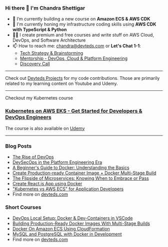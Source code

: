 ### Hi there 👋 I'm Chandra Shettigar

- 🔭 I’m currently building a new course on **Amazon ECS & AWS CDK**
- 🌱 I'm currently honing my infrastructure coding skills using **AWS CDK with TypeScript & Python**
- 👨‍💻 I create premium and free courses and write stuff on AWS Cloud, DevOps, and Software Architecture
- 📫 How to reach me: chandra@devteds.com or **Let's Chat 1-1**:
  - [Tech Strategy & Brainstorming](https://topmate.io/thedevsecops/1161573?coupon_code=LETSCHAT)
  - [Mentorship - DevOps, Cloud & Platform Engineering](https://topmate.io/thedevsecops/1161575?coupon_code=LETSCHAT)
  - [Discovery Call](https://topmate.io/thedevsecops?coupon_code=LETSCHAT)

----

Check out [Devteds Projects](https://github.com/devteds) for my code contributions. Those are primarily related to my learning content on Youtube and Udemy.

----

Checkout my Kubernetes course

### [Kubernetes on AWS EKS - Get Started for Developers & DevOps Engineers](https://courses.devteds.com/courses/1-kubernetes-on-aws-eks-hands-on-get-started-for-dev-devops)

The course is also available on [Udemy](https://www.udemy.com/course/kubernetes-on-aws-eks-hands-on-guide-for-devs-devops/?referralCode=7D71BD33FF9E1FABCA32)

---- 

### Blog Posts

- [The Rise of DevOps](https://www.linkedin.com/pulse/rise-devops-how-software-delivery-accelerated-from-y2k-shettigar-sgzzc/?trackingId=y2BAZTl3TCKpi4pDG5TYHg%3D%3D)
- [DevSecOps in the Platform Engineering Era](https://www.linkedin.com/pulse/devsecops-platform-engineering-era-defining-security-roles-shettigar-r4wlc/?trackingId=y2BAZTl3TCKpi4pDG5TYHg%3D%3D)
- [A Beginner's Guide to Docker: Understanding the Basics](https://www.devteds.com/beginners-guide-to-docker/)
- [Create Production-ready Container Image + Docker Multi-Stage Build](https://dev.to/shettigarc/create-production-ready-container-image-docker-multi-stage-build-3j0f)
- [The Flipside of Microservices: Knowing When to Embrace or Pass](https://www.devteds.com/microservices-when-to-embrace-or-pass/)
- [Create React.js App using Docker](https://www.devteds.com/create-react-app-with-docker/)
- ["Kubernetes vs AWS ECS" for Application Developers](https://medium.com/@shettigarc/kubernetes-vs-aws-ecs-for-application-developers-3afb10d1f050)
- Find more on [devteds.com](https://www.devteds.com/blog/)

### Short Courses

- [DevOps Local Setup: Docker & Dev-Containers in VSCode](https://www.devteds.com/devops-local-setup-with-docker-and-devcontainers-vscode/)
- [Building Production-Ready Docker Images With Multi-Stage Builds](https://www.devteds.com/multi-stage-docker-build-tutorial/)
- [Docker On Amazon ECS Using CloudFormation](https://www.devteds.com/docker-on-amazon-ecs-using-cloudformation/)
- [MySQL and PostgreSQL with Docker in Development](https://www.devteds.com/mysql-and-postgresql-with-docker-in-development/)
- Find more on [devteds.com](https://www.devteds.com/blog/)

